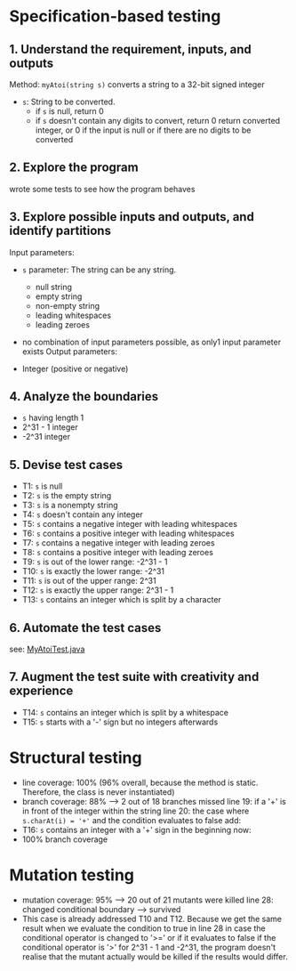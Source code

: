 # Specification-based testing

## 1. Understand the requirement, inputs, and outputs

Method: `myAtoi(string s)`
converts a string to a 32-bit signed integer

- `s`: String to be converted.
    - if `s` is null, return 0
    - if `s` doesn't contain any digits to convert, return 0
      return converted integer, or 0 if the input is null or if there are no digits to be converted

## 2. Explore the program
wrote some tests to see how the program behaves 

## 3. Explore possible inputs and outputs, and identify partitions
Input parameters:
- `s` parameter: The string can be any string.
  - null string
  - empty string
  - non-empty string
  - leading whitespaces
  - leading zeroes
  
- no combination of input parameters possible, as only1 input parameter exists
Output parameters:
-  Integer (positive or negative)

## 4. Analyze the boundaries
- `s` having length 1
- 2^31 - 1 integer
- -2^31 integer

## 5. Devise test cases
- T1: `s` is null
- T2: `s` is the empty string
- T3: `s` is a nonempty string
- T4: `s` doesn't contain any integer
- T5: `s` contains a negative integer with leading whitespaces
- T6: `s` contains a positive integer with leading whitespaces
- T7: `s` contains a negative integer with leading zeroes
- T8: `s` contains a positive integer with leading zeroes
- T9: `s` is out of the lower range: -2^31 - 1
- T10: `s` is exactly the lower range: -2^31
- T11: `s` is out of the upper range: 2^31
- T12: `s` is exactly the upper range: 2^31 - 1
- T13: `s` contains an integer which is split by a character

## 6. Automate the test cases
see: [MyAtoiTest.java](src/test/java/zest/MyAtoiTest.java)

## 7. Augment the test suite with creativity and experience
- T14: `s` contains an integer which is split by a whitespace
- T15: `s` starts with a '-' sign but no integers afterwards

# Structural testing
- line coverage: 100% (96% overall, because the method is static. Therefore, the class is never instantiated)
- branch coverage: 88% --> 2 out of 18 branches missed
    line 19: if a '+' is in front of the integer within the string
    line 20: the case where `s.charAt(i) = '+'` and the condition evaluates to false
add:
- T16: `s` contains an integer with a '+' sign in the beginning
now:
- 100% branch coverage 

# Mutation testing
- mutation coverage: 95% --> 20 out of 21 mutants were killed
line 28: changed conditional boundary --> survived
- This case is already addressed T10 and T12. Because we get the same result when we evaluate the condition to true in line 28 in case the conditional operator is changed to '>=' or if it evaluates to false if the conditional operator is '>' for 2^31 - 1 and -2^31, the program doesn't realise that the mutant actually would be killed if the results would differ.
